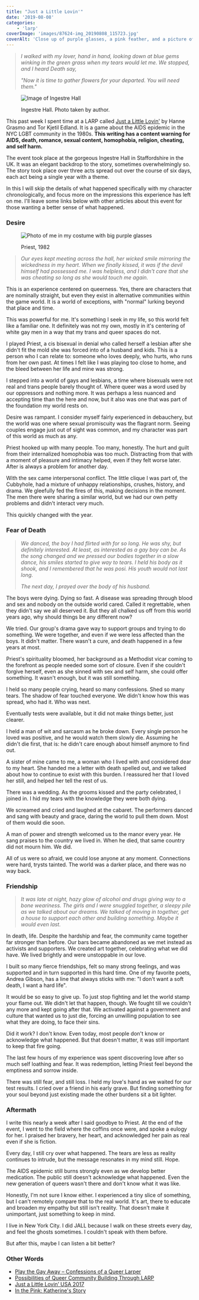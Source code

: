 ```yaml
---
title: "Just a Little Lovin'"
date: '2019-08-08'
categories:
    - 'larp'
coverImage: 'images/87624-img_20190808_115723.jpg'
coverAlt: 'Close up of purple glasses, a pink feather, and a picture of a feather'
---
```


> _I walked with my lover, hand in hand, looking down at blue gems winking in the green grass when my tears would let me. We stopped, and I heard Death say,_
>
> _"Now it is time to gather flowers for your departed. You will need them."_

<figure>

![Image of Ingestre Hall](images/28d7e-img_20190804_103714-1.jpg)

<figcaption>

Ingestre Hall. Photo taken by author.

</figcaption>

</figure>

This past week I spent time at a LARP called [Just a Little Lovin'](https://jall2019.weebly.com/) by Hanne Grasmo and Tor Kjetil Edland. It is a game about the AIDS epidemic in the NYC LGBT community in the 1980s. **This writing has a content warning for AIDS, death, romance, sexual content, homophobia, religion, cheating, and self harm.**

The event took place at the gorgeous Ingestre Hall in Staffordshire in the UK. It was an elegant backdrop to the story, sometimes overwhelmingly so. The story took place over three acts spread out over the course of six days, each act being a single year with a theme.

In this I will skip the details of what happened specifically with my character chronologically, and focus more on the impressions this experience has left on me. I'll leave some links below with other articles about this event for those wanting a better sense of what happened.

### Desire

<figure>

![Photo of me in my costume with big purple glasses](images/d0273-img_20190731_175118_253.jpg)

<figcaption>

Priest, 1982

</figcaption>

</figure>

> _Our eyes kept meeting across the hall, her wicked smile mirroring the wickedness in my heart. When we finally kissed, it was if the devil himself had possessed me. I was helpless, and I didn't care that she was cheating so long as she would touch me again._

This is an experience centered on queerness. Yes, there are characters that are nominally straight, but even they exist in alternative communities within the game world. It is a world of exceptions, with "normal" lurking beyond that place and time.

This was powerful for me. It's something I seek in my life, so this world felt like a familiar one. It definitely was not my own, mostly in it's centering of white gay men in a way that my trans and queer spaces do not.

I played Priest, a cis bisexual in denial who called herself a lesbian after she didn't fit the mold she was forced into of a husband and kids. This is a person who I can relate to: someone who loves deeply, who hurts, who runs from her own past. At times I felt like I was playing too close to home, and the bleed between her life and mine was strong.

I stepped into a world of gays and lesbians, a time where bisexuals were not real and trans people barely thought of. Where queer was a word used by our oppressors and nothing more. It was perhaps a less nuanced and accepting time than the here and now, but it also was one that was part of the foundation my world rests on.

Desire was rampant. I consider myself fairly experienced in debauchery, but the world was one where sexual promiscuity was the flagrant norm. Seeing couples engage just out of sight was common, and my character was part of this world as much as any.

Priest hooked up with many people. Too many, honestly. The hurt and guilt from their internalized homophobia was too much. Distracting from that with a moment of pleasure and intimacy helped, even if they felt worse later. After is always a problem for another day.

With the sex came interpersonal conflict. The little clique I was part of, the Cubbyhole, had a mixture of unhappy relationships, crushes, history, and drama. We gleefully fed the fires of this, making decisions in the moment. The men there were sharing a similar world, but we had our own petty problems and didn't interact very much.

This quickly changed with the year.

### Fear of Death

> _We danced, the boy I had flirted with for so long. He was shy, but definitely interested. At least, as interested as a gay boy can be. As the song changed and we pressed our bodies together in a slow dance, his smiles started to give way to tears. I held his body as it shook, and I remembered that he was posi. His youth would not last long._
>
> _The next day, I prayed over the body of his husband._

The boys were dying. Dying so fast. A disease was spreading through blood and sex and nobody on the outside world cared. Called it regrettable, when they didn't say we all deserved it. But they all chalked us off from this world years ago, why should things be any different now?

We tried. Our group's drama gave way to support groups and trying to do something. We were together, and even if we were less affected than the boys. It didn't matter. There wasn't a cure, and death happened in a few years at most.

Priest's spirituality bloomed, her background as a Methodist vicar coming to the forefront as people needed some sort of closure. Even if she couldn't forgive herself, even as she sinned with sex and self harm, she could offer something. It wasn't enough, but it was still something.

I held so many people crying, heard so many confessions. Shed so many tears. The shadow of fear touched everyone. We didn't know how this was spread, who had it. Who was next.

Eventually tests were available, but it did not make things better, just clearer.

I held a man of wit and sarcasm as he broke down. Every single person he loved was positive, and he would watch them slowly die. Assuming he didn't die first, that is: he didn't care enough about himself anymore to find out.

A sister of mine came to me, a woman who I lived with and considered dear to my heart. She handed me a letter with death spelled out, and we talked about how to continue to exist with this burden. I reassured her that I loved her still, and helped her tell the rest of us.

There was a wedding. As the grooms kissed and the party celebrated, I joined in. I hid my tears with the knowledge they were both dying.

We screamed and cried and laughed at the cabaret. The performers danced and sang with beauty and grace, daring the world to pull them down. Most of them would die soon.

A man of power and strength welcomed us to the manor every year. He sang praises to the country we lived in. When he died, that same country did not mourn him. We did.

All of us were so afraid, we could lose anyone at any moment. Connections were hard, trysts tainted. The world was a darker place, and there was no way back.

### Friendship

> _It was late at night, hazy glow of alcohol and drugs giving way to a bone weariness. The girls and I were snuggled together, a sleepy pile as we talked about our dreams. We talked of moving in together, get a house to support each other and building something. Maybe it would even last._

In death, life. Despite the hardship and fear, the community came together far stronger than before. Our bars became abandoned as we met instead as activists and supporters. We created art together, celebrating what we did have. We lived brightly and were unstoppable in our love.

I built so many fierce friendships, felt so many strong feelings, and was supported and in turn supported in this hard time. One of my favorite poets, Andrea Gibson, has a line that always sticks with me: "I don't want a soft death, I want a hard life".

It would be so easy to give up. To just stop fighting and let the world stamp your flame out. We didn't let that happen, though. We fought till we couldn't any more and kept going after that. We activated against a government and culture that wanted us to just die, forcing an unwilling population to see what they are doing, to face their sins.

Did it work? I don't know. Even today, most people don't know or acknowledge what happened. But that doesn't matter, it was still important to keep that fire going.

The last few hours of my experience was spent discovering love after so much self loathing and fear. It was redemption, letting Priest feel beyond the emptiness and sorrow inside.

There was still fear, and still loss. I held my love's hand as we waited for our test results. I cried over a friend in his early grave. But finding something for your soul beyond just existing made the other burdens sit a bit lighter.

### Aftermath

I write this nearly a week after I said goodbye to Priest. At the end of the event, I went to the field where the coffins once were, and spoke a eulogy for her. I praised her bravery, her heart, and acknowledged her pain as real even if she is fiction.

Every day, I still cry over what happened. The tears are less as reality continues to intrude, but the message resonates in my mind still. Hope.

The AIDS epidemic still burns strongly even as we develop better medication. The public still doesn't acknowledge what happened. Even the new generation of queers wasn't there and don't know what it was like.

Honestly, I'm not sure I know either. I experienced a tiny slice of something, but I can't remotely compare that to the real world. It's art, there to educate and broaden my empathy but still isn't reality. That doesn't make it unimportant, just something to keep in mind.

I live in New York City. I did JALL because I walk on these streets every day, and feel the ghosts sometimes. I couldn't speak with them before.

But after this, maybe I can listen a bit better?

### Other Words

- [Play the Gay Away – Confessions of a Queer Larper](https://nordiclarp.org/2016/04/15/play-gay-away-confessions-queer-larper/)
- [Possibilities of Queer Community Building Through LARP](http://www.firstpersonscholar.com/queer-larp-community/)
- [Just a Little Lovin’ USA 2017](https://nordiclarp.org/2018/02/19/just-little-lovin-usa-2017/)
- [In the Pink: Katherine's Story](https://savvyseductress.wordpress.com/)
